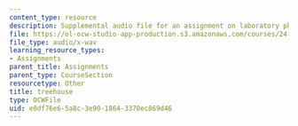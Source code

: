 ```yaml
---
content_type: resource
description: Supplemental audio file for an assignment on laboratory phonology.
file: https://ol-ocw-studio-app-production.s3.amazonaws.com/courses/24-910-topics-in-linguistic-theory-laboratory-phonology-spring-2007/e0df76e65a8c3e9018643370ec869d46_treehouse.wav
file_type: audio/x-wav
learning_resource_types:
- Assignments
parent_title: Assignments
parent_type: CourseSection
resourcetype: Other
title: treehouse
type: OCWFile
uid: e0df76e6-5a8c-3e90-1864-3370ec869d46
---
```

